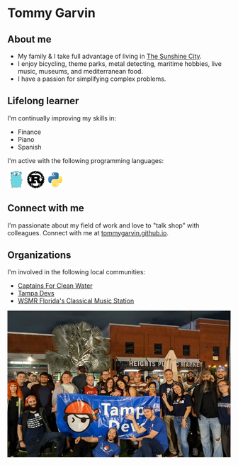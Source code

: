 # Tommy Garvin

## About me

- My family & I take full advantage of living in [The Sunshine City](https://www.stpete.org/visitors/about_st_pete.php).
- I enjoy bicycling, theme parks, metal detecting, maritime hobbies, live music, museums, and mediterranean food.
- I have a passion for simplifying complex problems.

## Lifelong learner

I'm continually improving my skills in:

- Finance
- Piano
- Spanish

I'm active with the following programming languages:

<a href="https://go.dev/"><img src="https://raw.githubusercontent.com/devicons/devicon/master/icons/go/go-original.svg" alt="Go" height="40"></a>
<a href="https://www.rust-lang.org/"><img src="https://raw.githubusercontent.com/devicons/devicon/master/icons/rust/rust-original.svg" alt="Rust" height="40"></a>
<a href="https://www.python.org/"><img src="https://raw.githubusercontent.com/devicons/devicon/master/icons/python/python-original.svg" alt="Python" height="40"></a>

## Connect with me

I'm passionate about my field of work and love to "talk shop" with colleagues. Connect with me at [tommygarvin.github.io](https://tommygarvin.github.io/).

## Organizations

I'm involved in the following local communities:

- [Captains For Clean Water](https://captainsforcleanwater.org/)
- [Tampa Devs](https://www.tampadevs.com/)
- [WSMR Florida's Classical Music Station](https://wsmr.org/)

![Tampa Devs](./images/tampadevs.png)
